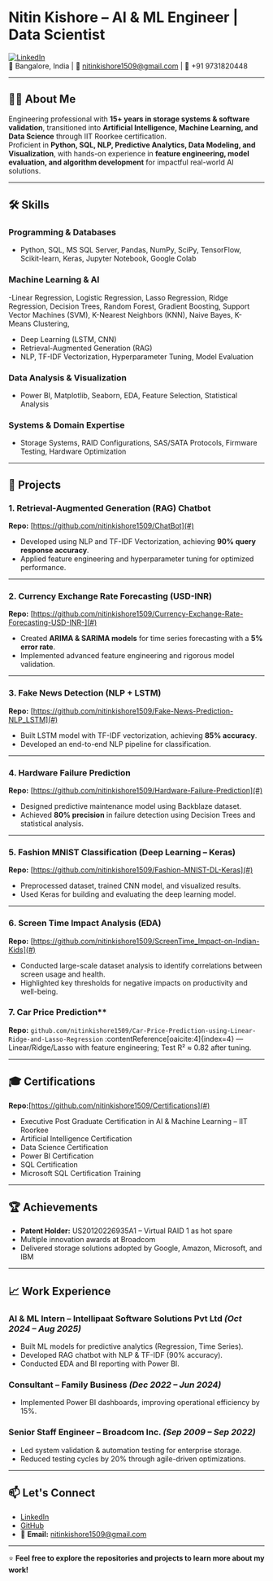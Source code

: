 # Nitin Kishore – AI & ML Engineer | Data Scientist

[![LinkedIn](https://img.shields.io/badge/LinkedIn-Profile-blue)](https://www.linkedin.com/in/nitinkishore1509/)  
📍 Bangalore, India | 📧 nitinkishore1509@gmail.com | 📱 +91 9731820448  

---

## 👨‍💻 About Me
Engineering professional with **15+ years in storage systems & software validation**, transitioned into **Artificial Intelligence, Machine Learning, and Data Science** through IIT Roorkee certification.  
Proficient in **Python, SQL, NLP, Predictive Analytics, Data Modeling, and Visualization**, with hands-on experience in **feature engineering, model evaluation, and algorithm development** for impactful real-world AI solutions.

---

## 🛠 Skills

### Programming & Databases
- Python, SQL, MS SQL Server, Pandas, NumPy, SciPy, TensorFlow, Scikit-learn, Keras, Jupyter Notebook, Google Colab

### Machine Learning & AI

 -Linear Regression, Logistic Regression, Lasso Regression, Ridge Regression, Decision Trees, Random Forest, Gradient Boosting, Support Vector Machines
 (SVM), K-Nearest Neighbors (KNN), Naive Bayes, K-Means Clustering, 
- Deep Learning (LSTM, CNN)  
- Retrieval-Augmented Generation (RAG)  
- NLP, TF-IDF Vectorization, Hyperparameter Tuning, Model Evaluation

### Data Analysis & Visualization
- Power BI, Matplotlib, Seaborn, EDA, Feature Selection, Statistical Analysis

### Systems & Domain Expertise
- Storage Systems, RAID Configurations, SAS/SATA Protocols, Firmware Testing, Hardware Optimization

---

## 📂 Projects

### 1. Retrieval-Augmented Generation (RAG) Chatbot  
**Repo:** [https://github.com/nitinkishore1509/ChatBot](#)  
- Developed using NLP and TF-IDF Vectorization, achieving **90% query response accuracy**.  
- Applied feature engineering and hyperparameter tuning for optimized performance.

---

### 2. Currency Exchange Rate Forecasting (USD-INR)  
**Repo:** [https://github.com/nitinkishore1509/Currency-Exchange-Rate-Forecasting-USD-INR-](#)  
- Created **ARIMA & SARIMA models** for time series forecasting with a **5% error rate**.  
- Implemented advanced feature engineering and rigorous model validation.

---

### 3. Fake News Detection (NLP + LSTM)  
**Repo:** [https://github.com/nitinkishore1509/Fake-News-Prediction-NLP_LSTM](#)  
- Built LSTM model with TF-IDF vectorization, achieving **85% accuracy**.  
- Developed an end-to-end NLP pipeline for classification.

---

### 4. Hardware Failure Prediction  
**Repo:** [https://github.com/nitinkishore1509/Hardware-Failure-Prediction](#)  
- Designed predictive maintenance model using Backblaze dataset.  
- Achieved **80% precision** in failure detection using Decision Trees and statistical analysis.

---

### 5. Fashion MNIST Classification (Deep Learning – Keras)  
**Repo:** [https://github.com/nitinkishore1509/Fashion-MNIST-DL-Keras](#)  
- Preprocessed dataset, trained CNN model, and visualized results.  
- Used Keras for building and evaluating the deep learning model.

---

### 6. Screen Time Impact Analysis (EDA)  
**Repo:** [https://github.com/nitinkishore1509/ScreenTime_Impact-on-Indian-Kids](#)  
- Conducted large-scale dataset analysis to identify correlations between screen usage and health.  
- Highlighted key thresholds for negative impacts on productivity and well-being.

### 7. Car Price Prediction**   
  **Repo:** `github.com/nitinkishore1509/Car-Price-Prediction-using-Linear-Ridge-and-Lasso-Regression` :contentReference[oaicite:4]{index=4}
  — Linear/Ridge/Lasso with feature engineering; Test R² ≈ 0.82 after tuning.

---

## 🎓 Certifications
**Repo:**[https://github.com/nitinkishore1509/Certifications](#) 
- Executive Post Graduate Certification in AI & Machine Learning – IIT Roorkee  
- Artificial Intelligence Certification  
- Data Science Certification  
- Power BI Certification  
- SQL Certification  
- Microsoft SQL Certification Training  

---

## 🏆 Achievements
- **Patent Holder:** US20120226935A1 – Virtual RAID 1 as hot spare  
- Multiple innovation awards at Broadcom  
- Delivered storage solutions adopted by Google, Amazon, Microsoft, and IBM  

---

## 📈 Work Experience

### **AI & ML Intern** – Intellipaat Software Solutions Pvt Ltd *(Oct 2024 – Aug 2025)*  
- Built ML models for predictive analytics (Regression, Time Series).  
- Developed RAG chatbot with NLP & TF-IDF (90% accuracy).  
- Conducted EDA and BI reporting with Power BI.

### **Consultant** – Family Business *(Dec 2022 – Jun 2024)*  
- Implemented Power BI dashboards, improving operational efficiency by 15%.

### **Senior Staff Engineer** – Broadcom Inc. *(Sep 2009 – Sep 2022)*  
- Led system validation & automation testing for enterprise storage.  
- Reduced testing cycles by 20% through agile-driven optimizations.

---

## 📫 Let's Connect
- [LinkedIn](https://www.linkedin.com/in/nitinkishore1509/)  
- [GitHub](https://github.com/nitinkishore1509)  
- 📧 **Email:** nitinkishore1509@gmail.com  

---
⭐ **Feel free to explore the repositories and projects to learn more about my work!**
